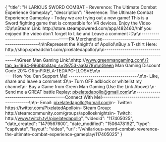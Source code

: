 {
    "title": "HILARIOUS SWORD COMBAT - Reverence: The Ultimate Combat Experience Gameplay",
    "description": "Reverence: The Ultimate Combat Experience Gameplay - Today we are trying out a new game!  This is a Sword fighting game that is compatible for VR devices.  Enjoy the Video :D\n\nSteam Link: http:\/\/store.steampowered.com\/app\/482460\/\nIf you enjoyed the video don't forget to Like and Leave a comment :D\n\n-----------------------------------------PA Merchandise----------------------------------------------\n\nRepresent the Knight's of Apollo!\nBuy a T-shirt Here: http:\/\/shop.spreadshirt.com\/pixelatedapollo\/\n\n---------------------------------------------------------------------------------------------------------------\nGreen Man Gaming Link:\nhttp:\/\/www.greenmangaming.com\/?tap_a=1964-996bbb&tap_s=29753-aa0a78\n\nGreen Man Gaming Discount Code 20% Off:\nPIXELA-TEDAPO-LLOSVE\n\n----------------------------------How You Can Support Me! -----------------------------------\n\n- Like, share and leave a comment :D\n- Turn OFF adblock or whitelist my channel\n- Buy a Game from Green Man Gaming (Use the Link Above) \n- Send me a GREAT battle Replay: pixelatedapollo@gmail.com\n\n------------------------------------------Connect With Me!-----------------------------------------\n\n- Email: pixelatedapollo@gmail.com\n- Twitter: https:\/\/twitter.com\/PixelatedApollo\n- Steam Group:  http:\/\/steamcommunity.com\/groups\/apollosknights\n- Twitch: http:\/\/www.twitch.tv\/pixelatedapollo",
    "videoid": "117405025",
    "date_created": "1479567600",
    "date_modified": "1506478192",
    "type": "captivate",
    "layout": "video",
    "url": "\/v\/hilarious-sword-combat-reverence-the-ultimate-combat-experience-gameplay\/117405025"
}
